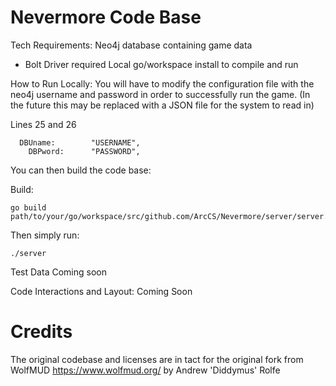 # Nevermore Code Base

Tech Requirements:
  Neo4j database containing game data
   - Bolt Driver required
  Local go/workspace install to compile and run

How to Run Locally:
  You will have to modify the configuration file with the neo4j username and password in order to successfully run the game.
  (In the future this may be replaced with a JSON file for the system to read in)
  
  Lines 25 and 26
  ```
  	DBUname:		"USERNAME",
	  DBPword:		"PASSWORD",
  ```
  
  You can then build the code base:
  
  
  Build: 
  ```
  go build path/to/your/go/workspace/src/github.com/ArcCS/Nevermore/server/server.go
  ```

  Then simply run:
  ```
  ./server
  ```
  

Test Data
  Coming soon

Code Interactions and Layout:
  Coming Soon

# Credits
The original codebase and licenses are in tact for the original fork from WolfMUD https://www.wolfmud.org/ by Andrew 'Diddymus' Rolfe
